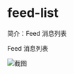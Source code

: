 # feed-list

简介：Feed 消息列表

Feed 消息列表

![截图](https://img.alicdn.com/tfs/TB1jqXwjx6I8KJjy0FgXXXXzVXa-852-1098.png)





